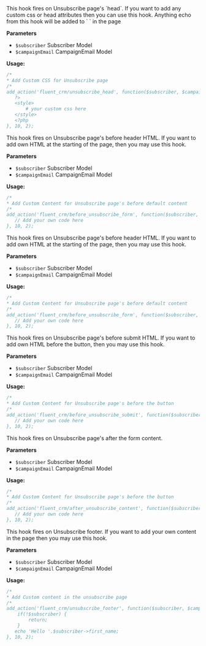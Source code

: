 <explain-block title="fluent_crm/unsubscribe_head">
This hook fires on Unsubscribe page's `head`. If you want to add any custom css or head attributes then you can use this hook.
Anything echo from this hook will be added to `<head> </head>` in the page

**Parameters**
- `$subscriber` Subscriber Model
- `$campaignEmail` CampaignEmail Model

**Usage:**
```php 
/*
* Add Custom CSS for Unsubscribe page
/*
add_action('fluent_crm/unsubscribe_head', function($subscriber, $campaignEmail) {
   ?>
   <style>
       # your custom css here
   </style>
   <?php
}, 10, 2);
```
</explain-block>

<explain-block title="fluent_crm/before_unsubscribe_form">
This hook fires on Unsubscribe page's before header HTML. If you want to add own HTML at the starting of the page, then you may use this hook.

**Parameters**
- `$subscriber` Subscriber Model
- `$campaignEmail` CampaignEmail Model

**Usage:**
```php 
/*
* Add Custom Content for Unsubscribe page's before default content
/*
add_action('fluent_crm/before_unsubscribe_form', function($subscriber, $campaignEmail) {
   // Add your own code here
}, 10, 2);
```
</explain-block>

<explain-block title="fluent_crm/before_unsubscribe_form">
This hook fires on Unsubscribe page's before header HTML. If you want to add own HTML at the starting of the page, then you may use this hook.

**Parameters**
- `$subscriber` Subscriber Model
- `$campaignEmail` CampaignEmail Model

**Usage:**
```php 
/*
* Add Custom Content for Unsubscribe page's before default content
/*
add_action('fluent_crm/before_unsubscribe_form', function($subscriber, $campaignEmail) {
   // Add your own code here
}, 10, 2);
```
</explain-block>

<explain-block title="fluent_crm/before_unsubscribe_submit">
This hook fires on Unsubscribe page's before submit HTML. If you want to add own HTML before the button, then you may use this hook.

**Parameters**
- `$subscriber` Subscriber Model
- `$campaignEmail` CampaignEmail Model

**Usage:**
```php 
/*
* Add Custom Content for Unsubscribe page's before the button
/*
add_action('fluent_crm/before_unsubscribe_submit', function($subscriber, $campaignEmail) {
   // Add your own code here
}, 10, 2);
```
</explain-block>

<explain-block title="fluent_crm/after_unsubscribe_content">
This hook fires on Unsubscribe page's after the form content.

**Parameters**
- `$subscriber` Subscriber Model
- `$campaignEmail` CampaignEmail Model

**Usage:**
```php 
/*
* Add Custom Content for Unsubscribe page's before the button
/*
add_action('fluent_crm/after_unsubscribe_content', function($subscriber, $campaignEmail) {
   // Add your own code here
}, 10, 2);
```
</explain-block>

<explain-block title="fluent_crm/unsubscribe_footer">
This hook fires on Unsubscribe footer. If you want to add your own content in the page then you may use this hook.

**Parameters**
- `$subscriber` Subscriber Model
- `$campaignEmail` CampaignEmail Model

**Usage:**
```php 
/*
* Add Custom content in the unsubscribe page
/*
add_action('fluent_crm/unsubscribe_footer', function($subscriber, $campaignEmail) {
    if(!$subscriber) {
        return;
    }
   echo 'Hello '.$subscriber->first_name;
}, 10, 2);
```
</explain-block>
